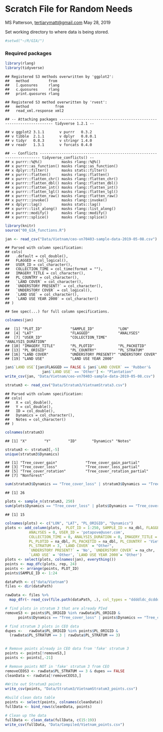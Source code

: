 Scratch File for Random Needs
================
MS Patterson, <tertiarymatt@gmail.com>
May 28, 2019

Set working directory to where data is being stored.

``` r
#setwd("~/R/GIA/")
```

### Required packages

``` r
library(rlang)
library(tidyverse)
```

    ## Registered S3 methods overwritten by 'ggplot2':
    ##   method         from 
    ##   [.quosures     rlang
    ##   c.quosures     rlang
    ##   print.quosures rlang

    ## Registered S3 method overwritten by 'rvest':
    ##   method            from
    ##   read_xml.response xml2

    ## -- Attaching packages ------------------------------------------------------------------- tidyverse 1.2.1 --

    ## v ggplot2 3.1.1       v purrr   0.3.2  
    ## v tibble  2.1.1       v dplyr   0.8.0.1
    ## v tidyr   0.8.3       v stringr 1.4.0  
    ## v readr   1.3.1       v forcats 0.4.0

    ## -- Conflicts ---------------------------------------------------------------------- tidyverse_conflicts() --
    ## x purrr::%@%()         masks rlang::%@%()
    ## x purrr::as_function() masks rlang::as_function()
    ## x dplyr::filter()      masks stats::filter()
    ## x purrr::flatten()     masks rlang::flatten()
    ## x purrr::flatten_chr() masks rlang::flatten_chr()
    ## x purrr::flatten_dbl() masks rlang::flatten_dbl()
    ## x purrr::flatten_int() masks rlang::flatten_int()
    ## x purrr::flatten_lgl() masks rlang::flatten_lgl()
    ## x purrr::flatten_raw() masks rlang::flatten_raw()
    ## x purrr::invoke()      masks rlang::invoke()
    ## x dplyr::lag()         masks stats::lag()
    ## x purrr::list_along()  masks rlang::list_along()
    ## x purrr::modify()      masks rlang::modify()
    ## x purrr::splice()      masks rlang::splice()

``` r
library(knitr)
source("00_GIA_functions.R")
```

``` r
jan <- read_csv("Data/Vietnam/ceo-vn70403-sample-data-2019-05-08.csv")
```

    ## Parsed with column specification:
    ## cols(
    ##   .default = col_double(),
    ##   FLAGGED = col_logical(),
    ##   USER_ID = col_character(),
    ##   COLLECTION_TIME = col_time(format = ""),
    ##   IMAGERY_TITLE = col_character(),
    ##   PL_COUNTRY = col_character(),
    ##   `LAND COVER` = col_character(),
    ##   `UNDERSTORY PRESENT?` = col_character(),
    ##   `UNDERSTORY COVER` = col_logical(),
    ##   `LAND USE` = col_character(),
    ##   `LAND USE YEAR 2000` = col_character()
    ## )

    ## See spec(...) for full column specifications.

``` r
colnames(jan)
```

    ##  [1] "PLOT_ID"             "SAMPLE_ID"           "LON"                
    ##  [4] "LAT"                 "FLAGGED"             "ANALYSES"           
    ##  [7] "USER_ID"             "COLLECTION_TIME"     "ANALYSIS_DURATION"  
    ## [10] "IMAGERY_TITLE"       "PL_PLOTID"           "PL_PACKETID"        
    ## [13] "PL_ORIGID"           "PL_COUNTRY"          "PL_STRATUM"         
    ## [16] "LAND COVER"          "UNDERSTORY PRESENT?" "UNDERSTORY COVER"   
    ## [19] "LAND USE"            "LAND USE YEAR 2000"

``` r
jan$`LAND USE`[jan$FLAGGED == FALSE & jan$`LAND COVER` == 'Rubber'& 
                 jan$`LAND USE` == 'Other'] <- "Plantation"
write_csv(jan, "Data/Vietnam/ceo-vn70403-sample-data-2019-05-08.csv")
```

``` r
stratum3 <- read_csv("Data/Stratum3/VietnamStrata3.csv")
```

    ## Parsed with column specification:
    ## cols(
    ##   X = col_double(),
    ##   Y = col_double(),
    ##   ID = col_double(),
    ##   Dynamics = col_character(),
    ##   Notes = col_character()
    ## )

``` r
colnames(stratum3)
```

    ## [1] "X"        "Y"        "ID"       "Dynamics" "Notes"

``` r
stratum3 <- stratum3[,-5]
unique(stratum3$Dynamics)
```

    ## [1] "Tree_cover_gain"             "Tree_cover_gain_partial"    
    ## [3] "Tree_cover_loss"             "Tree_cover_loss_partial"    
    ## [5] "Tree_cover_rotation"         "Tree_cover_rotation_partial"
    ## [7] "Nonforest"

``` r
sum(stratum3$Dynamics == "Tree_cover_loss" | stratum3$Dynamics == "Tree_cover_loss_partial")
```

    ## [1] 26

``` r
plots <- sample_n(stratum3, 250)
sum(plots$Dynamics == "Tree_cover_loss" | plots$Dynamics == "Tree_cover_loss_partial")
```

    ## [1] 15

``` r
colnames(plots) <- c("LON", "LAT", "PL_ORIGID", "Dynamics")
plots <- add_column(plots,  PLOT_ID = 1:250, SAMPLE_ID = na_dbl, FLAGGED = FALSE, 
           ANALYSES = 0, USER_ID = 'potapove@user.com',
           COLLECTION_TIME = 0, ANALYSIS_DURATION = 0, IMAGERY_TITLE = na_chr, 
           PL_PLOTID = na_dbl, PL_PACKETID = na_dbl, PL_COUNTRY = 'Vietnam', 
           PL_STRATUM = 3, `LAND COVER` = "Other", 
           `UNDERSTORY PRESENT?` = 'No', `UNDERSTORY COVER` = na_chr, 
           `LAND USE` = 'Other', `LAND USE YEAR 2000`= 'Other')
plots <- select(plots, colnames(jan), everything())
points <- map_dfc(plots, rep, 24)
points <- arrange(points, PLOT_ID)
points$SAMPLE_ID <- 1:24
```

``` r
dataPath <- c("data/Vietnam")
files <- dir(dataPath)

rawData <- files %>% 
  map_dfr(~ read_csv(file.path(dataPath, .), col_types = "ddddldc_dcdddcdccccc"))

# find plots in stratum 3 that are already PIed
removeS3 <- points$PL_ORIGID %in% rawData$PL_ORIGID &
      points$Dynamics == "Tree_cover_loss" | points$Dynamics == "Tree_cover_loss_partial"

# find stratum 3 plots in CEO data
dupes <-   rawData$PL_ORIGID %in% points$PL_ORIGID &
  (rawData$PL_STRATUM == 3 | rawData$PL_STRATUM == 3)
  

# Remove points already in CEO data from 'fake' stratum 3 
points <- points[!removeS3,]
points <- points[,-21]

# Remove points NOT in 'fake' stratum 3 from CEO
removeCEOS3 <- rawData$PL_STRATUM == 3 & dupes == FALSE
cleanData <- rawData[!removeCEOS3,]

#Write out Stratum3 points
write_csv(points, "Data/Stratum3/VietnamStratum3_points.csv")

#build clean data table
points <- select(points, colnames(cleanData))
fullData <- bind_rows(cleanData, points)

# Clean up the data
fullData <- clean_data(fullData, c(15:19))
write_csv(fullData, "Data/Compiled/Vietnam_points.csv")
```
